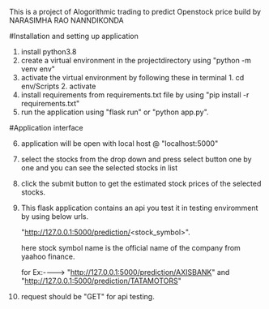 This is a project of Alogorithmic trading to predict Openstock price build by NARASIMHA RAO NANNDIKONDA

#Installation and setting up application
1. install python3.8
2. create a virtual environment in the projectdirectory using "python -m venv env"
3. activate the virtual environment by following these in terminal
        1. cd env/Scripts
        2. activate
4. install requirements from requirements.txt file by using "pip install -r requirements.txt"
5. run the application using "flask run" or "python app.py".

#Application interface

6. application will be open with local host @ "localhost:5000" 
7. select the stocks from the drop down and press select button one by one and you can see the selected stocks in list
8. click the submit button to get the estimated stock prices of the selected stocks.

9. This flask application contains an api you test it in testing enviromment by using below urls.

	"http://127.0.0.1:5000/prediction/<stock_symbol>".

	here stock symbol name is the official name of the company from yaahoo finance.
 

  	for Ex:---->	"http://127.0.0.1:5000/prediction/AXISBANK" and "http://127.0.0.1:5000/prediction/TATAMOTORS"

10. request should be "GET" for api testing.
	
